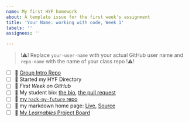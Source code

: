 ```yaml
---
name: My first HYF homework
about: A template issue for the first week's assignment
title: 'Your Name: working with code, Week 1'
labels: ''
assignees: ''

---
```


> !:warning:! Replace `your-user-name` with your actual GitHub user name and `repo-name` with the name of your class repo !:warning:!

- [ ] :egg: [Group Intro Repo](-link!-)
- [ ] :egg: Started my HYF Directory
- [ ] :egg: _First Week on GitHub_
- [ ] :egg: My student bio: [the bio](https://github.com/hackyourfuturebelgium/repo-name/tree/master/student-bios/your-user-name.md), [the pull request](https://github.com/HackYourFutureBelgium/class-9-10/pull/X)
- [ ] :egg: [my `hack-my-future` repo](https://github.com/your-user-name/hack-my-future)
- [ ] :egg: my markdown home page: [Live](https://your-user-name.github.io), [Source](https://github.com/your-user-name.github.io)
- [ ] :egg: [My _Learnables_ Project Board](https://github.com/users/your-user-name/projects/1)
